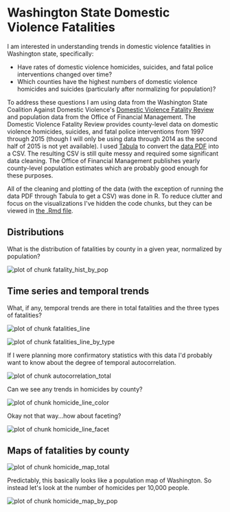 # Washington State Domestic Violence Fatalities



I am interested in understanding trends in domestic violence fatalities in
Washington state, specifically:

* Have rates of domestic violence homicides, suicides, and fatal police
  interventions changed over time?
* Which counties have the highest numbers of domestic violence homicides and
  suicides (particularly after normalizing for population)?


To address these questions I am using data from the Washington State Coalition
Against Domestic Violence's
[Domestic Violence Fatality Review](http://dvfatalityreview.org/) and population
data from the Office of Financial Management. The Domestic Violence Fatality
Review provides county-level data on domestic violence homicides, suicides, and
fatal police interventions from 1997 through 2015 (though I will only be using
data through 2014 as the second half of 2015 is not yet available). I used
[Tabula](http://tabula.technology/) to convert the
[data PDF](http://dvfatalityreview.org/2015/12/30/updated-through-6302015-washington-state-domestic-violence-fatalities-by-county/)
into a CSV. The resulting CSV is still quite messy and required some significant
data cleaning. The Office of Financial Management publishes yearly county-level
population estimates which are probably good enough for these purposes.

All of the cleaning and plotting of the data (with the exception of running the
data PDF through Tabula to get a CSV) was done in R. To reduce clutter and focus
on the visualizations I've hidden the code chunks, but they can be viewed in
[the .Rmd file](https://github.com/karawoo/INFX-598J-assignment-2/blob/master/code/dv_vis.Rmd).









## Distributions

What is the distribution of fatalities by county in a given year, normalized by
population?

![plot of chunk fatality_hist_by_pop](../figs/fatality_hist_by_pop-1.png)

## Time series and temporal trends

What, if any, temporal trends are there in total fatalities and the three types
of fatalities?

![plot of chunk fatalities_line](../figs/fatalities_line-1.png)

![plot of chunk fatalities_line_by_type](../figs/fatalities_line_by_type-1.png)

If I were planning more confirmatory statistics with this data I'd probably want
to know about the degree of temporal autocorrelation.

![plot of chunk autocorrelation_total](../figs/autocorrelation_total-1.png)

Can we see any trends in homicides by county?

![plot of chunk homicide_line_color](../figs/homicide_line_color-1.png)

Okay not that way...how about faceting?

![plot of chunk homicide_line_facet](../figs/homicide_line_facet-1.png)

## Maps of fatalities by county



![plot of chunk homicide_map_total](../figs/homicide_map_total-1.png)

Predictably, this basically looks like a population map of Washington. So
instead let's look at the number of homicides per 10,000 people.

![plot of chunk homicide_map_by_pop](../figs/homicide_map_by_pop-1.png)
